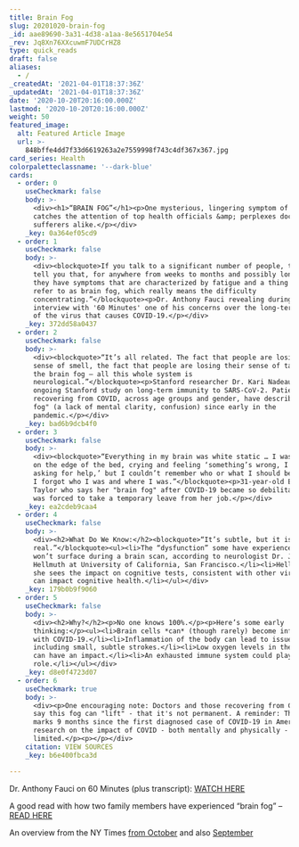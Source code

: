 ```yaml
---
title: Brain Fog
slug: 20201020-brain-fog
_id: aae89690-3a31-4d38-a1aa-8e5651704e54
_rev: Jq8Xn76XXcuwmF7UDCrHZ8
type: quick_reads
draft: false
aliases:
  - /
_createdAt: '2021-04-01T18:37:36Z'
_updatedAt: '2021-04-01T18:37:36Z'
date: '2020-10-20T20:16:00.000Z'
lastmod: '2020-10-20T20:16:00.000Z'
weight: 50
featured_image:
  alt: Featured Article Image
  url: >-
    848bffe4dd7f33d6619263a2e7559998f743c4df367x367.jpg
card_series: Health
colorpaletteclassname: '--dark-blue'
cards:
  - order: 0
    useCheckmark: false
    body: >-
      <div><h1>“BRAIN FOG”</h1><p>One mysterious, lingering symptom of COVID-19
      catches the attention of top health officials &amp; perplexes doctors,
      sufferers alike.</p></div>
    _key: 0a364ef05cd9
  - order: 1
    useCheckmark: false
    body: >-
      <div><blockquote>If you talk to a significant number of people, they will
      tell you that, for anywhere from weeks to months and possibly longer, that
      they have symptoms that are characterized by fatigue and a thing that they
      refer to as brain fog, which really means the difficulty
      concentrating.”</blockquote><p>Dr. Anthony Fauci revealing during an
      interview with '60 Minutes' one of his concerns over the long-term impact
      of the virus that causes COVID-19.</p></div>
    _key: 372dd58a0437
  - order: 2
    useCheckmark: false
    body: >-
      <div><blockquote>“It’s all related. The fact that people are losing their
      sense of smell, the fact that people are losing their sense of taste, and
      the brain fog — all this whole system is
      neurological.”</blockquote><p>Stanford researcher Dr. Kari Nadeau leads an
      ongoing Stanford study on long-term immunity to SARS-CoV-2. Patients
      recovering from COVID, across age groups and gender, have described "brain
      fog" (a lack of mental clarity, confusion) since early in the
      pandemic.</p></div>
    _key: bad6b9dcb4f0
  - order: 3
    useCheckmark: false
    body: >-
      <div><blockquote>“Everything in my brain was white static … I was sitting
      on the edge of the bed, crying and feeling ‘something’s wrong, I should be
      asking for help,’ but I couldn’t remember who or what I should be asking.
      I forgot who I was and where I was.”</blockquote><p>31-year-old Erica
      Taylor who says her "brain fog" after COVID-19 became so debilitating she
      was forced to take a temporary leave from her job.</p></div>
    _key: ea2cdeb9caa4
  - order: 4
    useCheckmark: false
    body: >-
      <div><h2>What Do We Know:</h2><blockquote>“It’s subtle, but it is very
      real.”</blockquote><ul><li>The “dysfunction” some have experienced usually
      won’t surface during a brain scan, according to neurologist Dr. Joanna
      Hellmuth at University of California, San Francisco.</li><li>Hellmuth says
      she sees the impact on cognitive tests, consistent with other viruses that
      can impact cognitive health.</li></ul></div>
    _key: 179b0b9f9060
  - order: 5
    useCheckmark: false
    body: >-
      <div><h2>Why?</h2><p>No one knows 100%.</p><p>Here’s some early
      thinking:</p><ul><li>Brain cells *can* (though rarely) become infected
      with COVID-19.</li><li>Inflammation of the body can lead to issues
      including small, subtle strokes.</li><li>Low oxygen levels in the blood
      can have an impact.</li><li>An exhausted immune system could play a
      role.</li></ul></div>
    _key: d8e0f4723d07
  - order: 6
    useCheckmark: true
    body: >-
      <div><p>One encouraging note: Doctors and those recovering from COVID-19
      say this fog can "lift" - that it's not permanent. A reminder: This week
      marks 9 months since the first diagnosed case of COVID-19 in America;
      research on the impact of COVID - both mentally and physically - remains
      limited.</p><p></p></div>
    citation: VIEW SOURCES
    _key: b6e400fbca3d

---
```

Dr. Anthony Fauci on 60 Minutes (plus transcript): [WATCH HERE](https://www.cbsnews.com/news/fauci-covid-cases-increase-latest-60-minutes-2020-10-18/?ftag=CNM-00-10aab7d&linkId=102284605)

A good read with how two family members have experienced “brain fog” – [READ HERE](https://abc7news.com/covid-19-coronavirus-side-effects-brain-fog-memory-loss/7012035/)

An overview from the NY Times [from October](https://www.nytimes.com/2020/10/11/health/covid-survivors.html) and also [September](https://www.nytimes.com/2020/09/09/health/coronavirus-brain.html)